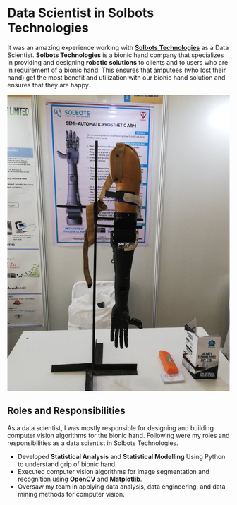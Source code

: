 # Data Scientist in Solbots Technologies

It was an amazing experience working with [__Solbots Technologies__](https://www.solbots.in/) as a Data Scientist. __Solbots Technologies__ is a bionic hand company that specializes in providing and designing __robotic solutions__ to clients and to users who are in requirement of a bionic hand. This ensures that amputees (who lost their hand) get the most benefit and utilization with our bionic hand solution and ensures that they are happy. 

<img src = "https://github.com/suhasmaddali/Data-Scientist-Solbots-Roles-and-Responsibilities/blob/main/images/Solbots%20bionic%20hand%20image.jpg" />

## Roles and Responsibilities

As a data scientist, I was mostly responsible for designing and building computer vision algorithms for the bionic hand. Following were my roles and responsibilities as a data scientist in Solbots Technologies. 

* Developed __Statistical Analysis__ and __Statistical Modelling__ Using Python to understand grip of bionic hand. 
* Executed computer vision algorithms for image segmentation and recognition using __OpenCV__ and __Matplotlib__.
* Oversaw my team in applying data analysis, data engineering, and data mining methods for computer vision. 
